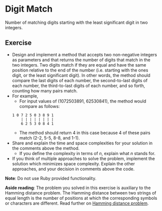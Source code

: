 # Digit Match
Number of matching digits starting with the least significant digit in two integers.

## Exercise
* Design and implement a method that accepts two non-negative integers as parameters and that returns the number of digits that match in the two integers. Two digits match if they are equal and have the same position relative to the end of the number (i.e. starting with the ones digit, or the least significant digit). In other words, the method should compare the last digits of each number, the second-to-last digits of each number, the third-to-last digits of each number, and so forth, counting how many pairs match.
* For example,
    * For  input values of (1072503891, 62530841), the method would compare as follows:
    ```
    1 0 7 2 5 0 3 8 9 1
        | | | | | | | |
        6 2 5 3 0 8 4 1
    ```
    * The method should return 4 in this case because 4 of these pairs match (2-2, 5-5, 8-8, and 1-1).
* Share and explain the time and space complexities for your solution in the comments above the method.
    * If you define the complexity in terms of *n*, explain what *n* stands for.
* If you think of multiple approaches to solve the problem, implement the solution which minimizes space complexity. Explain the other approaches, and your decision in comments above the code.

<b>Note</b>: Do not use Ruby provided functionality.

<b>Aside reading</b>: The problem you solved in this exercise is auxiliary to the Hamming distance problem. The Hamming distance between two strings of equal length is the number of positions at which the corresponding symbols or characters are different. Read further on [Hamming distance problem](https://en.wikipedia.org/wiki/Hamming_distance).
